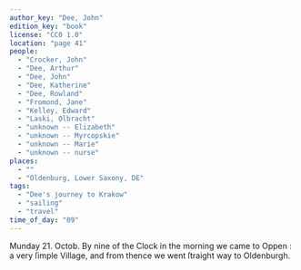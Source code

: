 ```yaml
---
author_key: "Dee, John"
edition_key: "book"
license: "CC0 1.0"
location: "page 41"
people:
  - "Crocker, John"
  - "Dee, Arthur"
  - "Dee, John"
  - "Dee, Katherine"
  - "Dee, Rowland"
  - "Fromond, Jane"
  - "Kelley, Edward"
  - "Laski, Olbracht"
  - "unknown -- Elizabeth"
  - "unknown -- Myrcopskie"
  - "unknown -- Marie"
  - "unknown -- nurse"
places:
  - ""
  - "Oldenburg, Lower Saxony, DE"
tags:
  - "Dee's journey to Krakow"
  - "sailing"
  - "travel"
time_of_day: "09"
---
```

Munday 21. Octob. By nine of the Clock in the morning we came to Oppen : a very ſimple
Village, and from thence we went ſtraight way to Oldenburgh.
